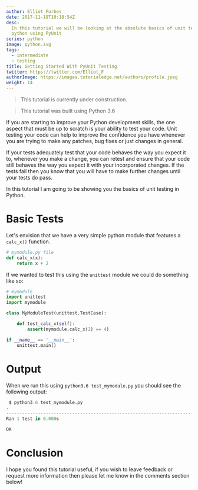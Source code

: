 ```yaml
---
author: Elliot Forbes
date: 2017-11-19T10:18:54Z
desc:
  In this tutorial we will be looking at the absolute basics of unit testing in
  python using PyUnit
series: python
image: python.svg
tags:
  - intermediate
  - testing
title: Getting Started With PyUnit Testing
twitter: https://twitter.com/Elliot_F
authorImage: https://images.tutorialedge.net/authors/profile.jpeg
weight: 14
---
```


> This tutorial is currently under construction.

> This tutorial was built using Python 3.6

If you are starting to improve your Python development skills, the one aspect
that must be up to scratch is your ability to test your code. Unit testing your
code can help to improve the confidence you have whenever you are trying to make
any patches, bug fixes or just changes in general.

If your tests adequately test that your code behaves the way you expect it to,
whenever you make a change, you can retest and ensure that your code still
behaves the way you expect it with your incorporated changes. If the tests fail
then you know that you will have to make further changes until your tests do
pass.

In this tutorial I am going to be showing you the basics of unit testing in
Python.

# Basic Tests

Let's envision that we have a very simple python module that features a
`calc_x()` function.

```py
# mymodule.py file
def calc_x(x):
    return x + 2
```

If we wanted to test this using the `unittest` module we could do something like
so:

```py
# mymodule
import unittest
import mymodule

class MyModuleTest(unittest.TestCase):

    def test_calc_x(self):
        assert(mymodule.calc_x(2) == 4)

if __name__ == '__main__':
    unittest.main()
```

# Output

When we run this using `python3.6 test_mymodule.py` you should see the following
output:

```py
 $ python3.6 test_mymodule.py
.
----------------------------------------------------------------------
Ran 1 test in 0.000s

OK
```

# Conclusion

I hope you found this tutorial useful, if you wish to leave feedback or request
more information then please let me know in the comments section below!
